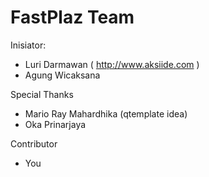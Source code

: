 
FastPlaz Team
===

Inisiator:

* Luri Darmawan ( http://www.aksiide.com )
* Agung Wicaksana

Special Thanks

* Mario Ray Mahardhika (qtemplate idea)
* Oka Prinarjaya

Contributor

* You


